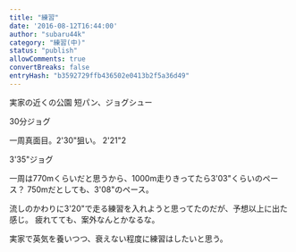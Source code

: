 ```yaml
---
title: "練習"
date: '2016-08-12T16:44:00'
author: "subaru44k"
category: "練習(中)"
status: "publish"
allowComments: true
convertBreaks: false
entryHash: "b3592729ffb436502e0413b2f5a36d49"
---
```

実家の近くの公園
短パン、ジョグシュー

30分ジョグ

一周真面目。2&#39;30"狙い。
2&#39;21"2

3&#39;35"ジョグ

一周は770mくらいだと思うから、1000m走りきってたら3&#39;03"くらいのペース？
750mだとしても、3&#39;08"のペース。

流しのかわりに3&#39;20"で走る練習を入れようと思ってたのだが、予想以上に出た感じ。
疲れてても、案外なんとかなるな。

実家で英気を養いつつ、衰えない程度に練習はしたいと思う。
